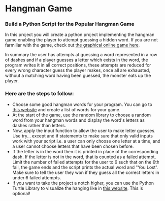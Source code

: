 # Hangman Game
### Build a Python Script for the Popular Hangman Game
In this project you will create a python project implementing the hangman game enabling the player to attempt guessing a hidden word. If you are not farmiliar with the game, check out [the graphical online game here](https://www.hangmanwords.com/play).

In summary the user has attempts at guessing a word represented in a row of dashes and if a player guesses a letter which exists in the word, the program writes it in all correct positions, these attempts are reduced for every wrong character guess the player makes, once all are exhausted, without a matching word having been guessed, the monster eats up the player.

### Here are the steps to follow:
- Choose some good hangman words for your program. You can go to [this website](    ) and create a list of words for your game.
- At the start of the game, use the random library to choose a random word from your hangman words and display the word's letters as dashes rather than letters.
- Now, apply the input function to allow the user to make letter guesses. Use try... except and if statements to make sure that only valid inputs work with your script i.e. a user can only choose one letter at a time, and a user cannot choose letters that have been chosen before.
- If the letter is in the word then it is printed in place of the corresponding dash. If the letter is not in the word, that is counted as a failed attempt, Limit the number of failed attempts for the user to 6 such that on the 6th fail, the game ends and the script prints the actual word and "You Lost". Make sure to tell the user they won if they guess all the correct letters in under 6 failed attempts.
- If you want to take the project a notch higher, you can use the Python Turtle Library to visualize the hanging like in [this website](https://www.hangmanwords.com/play). This is optional!
